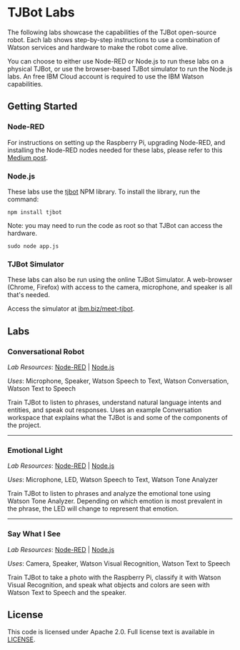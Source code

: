 # TJBot Labs

The following labs showcase the capabilities of the TJBot open-source robot. Each lab shows step-by-step instructions to use a combination of Watson services and hardware to make the robot come alive.

You can choose to either use Node-RED or Node.js to run these labs on a physical TJBot, or use the browser-based TJBot simulator to run the Node.js labs. An free IBM Cloud account is required to use the IBM Watson capabilities.

## Getting Started 

### Node-RED

For instructions on setting up the Raspberry Pi, upgrading Node-RED, and installing the Node-RED nodes needed for these labs, please refer to this [Medium post](https://medium.com/@jeancarlbisson/how-to-train-your-tjbot-in-node-red-88bfb3bbe0ab).

### Node.js

These labs use the [tjbot](https://www.npmjs.com/package/tjbot) NPM library. To install the library, run the command:

```
npm install tjbot
```

Note: you may need to run the code as root so that TJBot can access the hardware.

```
sudo node app.js
```

### TJBot Simulator

These labs can also be run using the online TJBot Simulator. A web-browser (Chrome, Firefox) with access to the camera, microphone, and speaker is all that's needed. 

Access the simulator at [ibm.biz/meet-tjbot](https://ibm.biz/meet-tjbot).


## Labs 

### Conversational Robot

*Lab Resources*: [Node-RED](conversational-robot/node-red) | [Node.js](conversational-robot/nodejs)

*Uses*: Microphone, Speaker, Watson Speech to Text, Watson Conversation, Watson Text to Speech

Train TJBot to listen to phrases, understand natural language intents and entities, and speak out responses. Uses an example Conversation workspace that explains what the TJBot is and some of the components of the project.

---

### Emotional Light

*Lab Resources*: [Node-RED](emotional-light/node-red) | [Node.js](emotional-light/nodejs)

*Uses*: Microphone, LED, Watson Speech to Text, Watson Tone Analyzer

Train TJBot to listen to phrases and analyze the emotional tone using Watson Tone Analyzer. Depending on which emotion is most prevalent in the phrase, the LED will change to represent that emotion.

---

### Say What I See

*Lab Resources*: [Node-RED](say-what-i-see/node-red) | [Node.js](say-what-i-see/nodejs)

_Uses_: Camera, Speaker, Watson Visual Recognition, Watson Text to Speech

Train TJBot to take a photo with the Raspberry Pi, classify it with Watson Visual Recognition, and speak what objects and colors are seen with Watson Text to Speech and the speaker.

## License

This code is licensed under Apache 2.0. Full license text is available in [LICENSE](LICENSE).
